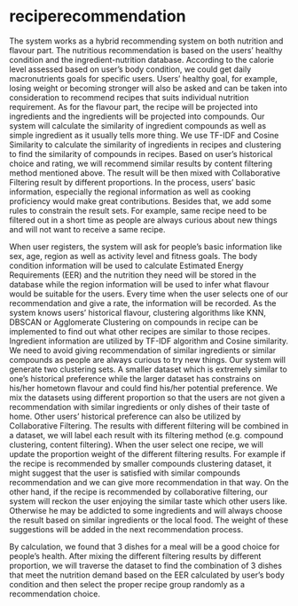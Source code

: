 # reciperecommendation
The system works as a hybrid recommending system on both nutrition and flavour part. 
The nutritious recommendation is based on the users’ healthy condition and the ingredient-nutrition database. According to the calorie level assessed based on user’s body condition, we could get daily macronutrients goals for specific users. Users’ healthy goal, for example, losing weight or becoming stronger will also be asked and can be taken into consideration to recommend recipes that suits individual nutrition requirement. 
As for the flavour part, the recipe will be projected into ingredients and the ingredients will be projected into compounds. Our system will calculate the similarity of ingredient compounds as well as simple ingredient as it usually tells more thing. We use TF-IDF and Cosine Similarity to calculate the similarity of ingredients in recipes and clustering to find the similarity of compounds in recipes. 
Based on user’s historical choice and rating, we will recommend similar results by content filtering method mentioned above. The result will be then mixed with Collaborative Filtering result by different proportions. In the process, users’ basic information, especially the regional information as well as cooking proficiency would make great contributions. 
Besides that, we add some rules to constrain the result sets. For example, same recipe need to be filtered out in a short time as people are always curious about new things and will not want to receive a same recipe.
 
When user registers, the system will ask for people’s basic information like sex, age, region as well as activity level and fitness goals. The body condition information will be used to calculate Estimated Energy Requirements (EER) and the nutrition they need will be stored in the database while the region information will be used to infer what flavour would be suitable for the users.
Every time when the user selects one of our recommendation and give a rate, the information will be recorded. As the system knows users’ historical flavour, clustering algorithms like KNN, DBSCAN or Agglomerate Clustering on compounds in recipe can be implemented to find out what other recipes are similar to those recipes. Ingredient information are utilized by TF-IDF algorithm and Cosine similarity. We need to avoid giving recommendation of similar ingredients or similar compounds as people are always curious to try new things. Our system will generate two clustering sets. A smaller dataset which is extremely similar to one’s historical preference while the larger dataset has constrains on his/her hometown flavour and could find his/her potential preference. We mix the datasets using different proportion so that the users are not given a recommendation with similar ingredients or only dishes of their taste of home. Other users’ historical preference can also be utilized by Collaborative Filtering. 
The results with different filtering will be combined in a dataset, we will label each result with its filtering method (e.g. compound clustering, content filtering). When the user select one recipe, we will update the proportion weight of the different filtering results. For example if the recipe is recommended by smaller compounds clustering dataset, it might suggest that the user is satisfied with similar compounds recommendation and we can give more recommendation in that way. On the other hand, if the recipe is recommended by collaborative filtering, our system will reckon the user enjoying the similar taste which other users like. Otherwise he may be addicted to some ingredients and will always choose the result based on similar ingredients or the local food. The weight of these suggestions will be added in the next recommendation process. 
 
By calculation, we found that 3 dishes for a meal will be a good choice for people’s health. After mixing the different filtering results by different proportion, we will traverse the dataset to find the combination of 3 dishes that meet the nutrition demand based on the EER calculated by user’s body condition and then select the proper recipe group randomly as a recommendation choice.
